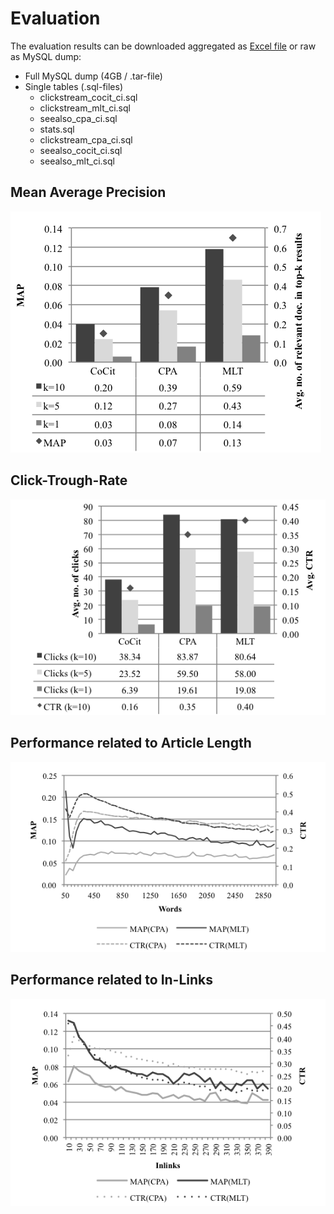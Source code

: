 # Evaluation

The evaluation results can be downloaded aggregated as [Excel file](#missingLink) or raw as MySQL dump:

 - Full MySQL dump (4GB / .tar-file)
 - Single tables (.sql-files)
    - clickstream_cocit_ci.sql
    - clickstream_mlt_ci.sql
    - seealso_cpa_ci.sql
    - stats.sql
    - clickstream_cpa_ci.sql
    - seealso_cocit_ci.sql
    - seealso_mlt_ci.sql

## Mean Average Precision
![MAP Evaluation](figure5_map-overall.png)

## Click-Trough-Rate
![CTR Evaluation](figure6_ctr-overall.png)

## Performance related to Article Length

![CTR Evaluation](figure7_words.png)

## Performance related to In-Links

![CTR Evaluation](figure8_inlinks.png)
